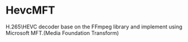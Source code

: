 # HevcMFT
H.265\HEVC decoder base on the FFmpeg library and implement using Microsoft MFT.(Media Foundation Transform)
